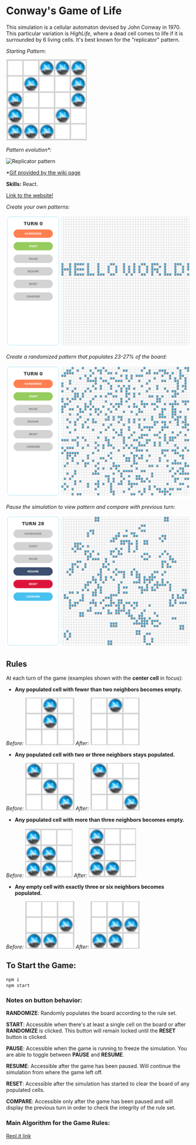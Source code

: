 # Conway's Game of Life

This simulation is a cellular automaton devised by John Conway in 1970. This particular variation is _HighLife_, where a dead cell comes to life if it is surrounded by 6 living cells. It's best known for the "replicator" pattern.

_Starting Pattern:_

![Starting pattern for replicator](https://raw.githubusercontent.com/JamesScript7/the-best-game-in-the-world/master/public/images/rules/replicator.png)

_Pattern evolution\*:_

![Replicator pattern](http://conwaylife.com/w/images/1/19/Replicator_animation.gif)

\*[Gif provided by the wiki page](http://conwaylife.com/w/index.php?title=Replicator)

__Skills:__ React.

[Link to the website!](https://netscape-evolve.surge.sh/)

_Create your own patterns:_

![Image of menu and board with hello world!](https://raw.githubusercontent.com/JamesScript7/the-best-game-in-the-world/master/public/images/rules/main-1.png)

_Create a randomized pattern that populates 23-27% of the board:_

![Image of menu and randomized board](https://raw.githubusercontent.com/JamesScript7/the-best-game-in-the-world/master/public/images/rules/main-2.png)

_Pause the simulation to view pattern and compare with previous turn:_

![Image of menu and board in paused state](https://raw.githubusercontent.com/JamesScript7/the-best-game-in-the-world/master/public/images/rules/main-3.png)

## Rules

At each turn of the game (examples shown with the __center cell__ in focus):

* __Any populated cell with fewer than two neighbors becomes empty.__

_Before:_
![Rule 1 before image](https://raw.githubusercontent.com/JamesScript7/the-best-game-in-the-world/master/public/images/rules/1-before.png)
_After:_
![Rule 1 before image](https://raw.githubusercontent.com/JamesScript7/the-best-game-in-the-world/master/public/images/rules/1-after.png)
* __Any populated cell with two or three neighbors stays populated.__

_Before:_
![Rule 2 before no change image](https://raw.githubusercontent.com/JamesScript7/the-best-game-in-the-world/master/public/images/rules/2-nochange.png)
_After:_
![Rule 2 after no change image](https://raw.githubusercontent.com/JamesScript7/the-best-game-in-the-world/master/public/images/rules/2-nochange.png)
* __Any populated cell with more than three neighbors becomes empty.__

_Before:_
![Rule 3 before image](https://raw.githubusercontent.com/JamesScript7/the-best-game-in-the-world/master/public/images/rules/3-before.png)
_After:_
![Rule 3 after image](https://raw.githubusercontent.com/JamesScript7/the-best-game-in-the-world/master/public/images/rules/3-after.png)
* __Any empty cell with exactly three or six neighbors becomes populated.__

_Before:_
![Rule 4 before image](https://raw.githubusercontent.com/JamesScript7/the-best-game-in-the-world/master/public/images/rules/4-before.png)
_After:_
![Rule 4 before image](https://raw.githubusercontent.com/JamesScript7/the-best-game-in-the-world/master/public/images/rules/4-after.png)

## To Start the Game:

```
npm i
npm start
```

### Notes on button behavior:

__RANDOMIZE__: Randomly populates the board according to the rule set.

__START__: Accessible when there's at least a single cell on the board or after __RANDOMIZE__ is clicked. This button will remain locked until the __RESET__ button is clicked.

__PAUSE__: Accessible when the game is running to freeze the simulation. You are able to toggle between __PAUSE__ and __RESUME__.

__RESUME__: Accessible after the game has been paused. Will continue the simulation from where the game left off.

__RESET__: Accessible after the simulation has started to clear the board of any populated cells.

__COMPARE__: Accessible only after the game has been paused and will display the previous turn in order to check the integrity of the rule set.

### Main Algorithm for the Game Rules:

[Repl.it link](https://repl.it/@jamesscript7/brainForGameLoop)
